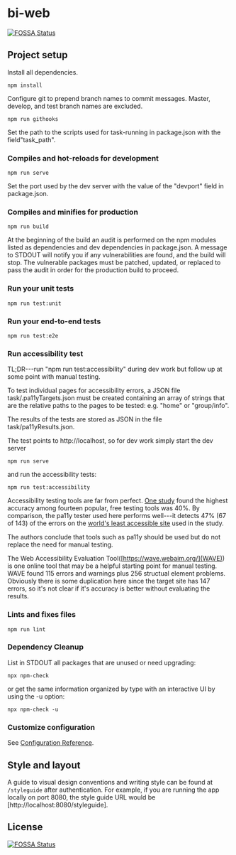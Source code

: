 # bi-web
[![FOSSA Status](https://app.fossa.com/api/projects/git%2Bgithub.com%2FBreeding-Insight%2Fbi-web.svg?type=shield)](https://app.fossa.com/projects/git%2Bgithub.com%2FBreeding-Insight%2Fbi-web?ref=badge_shield)


## Project setup
Install all dependencies.
```
npm install
```
Configure git to prepend branch names to commit messages.  Master, develop, and
test branch names are excluded.
```
npm run githooks
```
Set the path to the scripts used for task-running in package.json with the
field"task_path".

### Compiles and hot-reloads for development
```
npm run serve
```
Set the port used by the dev server with the value of the "devport" field in package.json.

### Compiles and minifies for production
```
npm run build
```
At the beginning of the build an audit is performed on the npm modules listed as
dependencies and dev dependencies in package.json.  A message to STDOUT will
notify you if any vulnerabilities are found, and the build will stop.  The
vulnerable packages must be patched, updated, or replaced to pass the audit in
order for the production build to proceed.

### Run your unit tests
```
npm run test:unit
```

### Run your end-to-end tests
```
npm run test:e2e
```

### Run accessibility test
TL;DR---run "npm run test:accessibility" during dev work but follow up at some
point with manual testing.

To test individual pages for accessibility errors, a JSON file
task/.pa11yTargets.json must be created containing an array of strings that are
the relative paths to the pages to be tested: e.g. "home" or "group/info".

The results of the tests are stored as JSON in the file task/pa11yResults.json.

The test points to http://localhost, so for dev work simply start the dev server
```
npm run serve
```
and run the accessibility tests:
```
npm run test:accessibility
```

Accessibility testing tools are far from perfect.  [One
study](https://alphagov.github.io/accessibility-tool-audit/) found the highest
accuracy among fourteen popular, free testing tools was 40%.  By comparison, the
pa11y tester used here performs well---it detects 47% (67 of 143) of the errors
on the [world's least accessible
site](https://alphagov.github.io/accessibility-tool-audit/test-cases.html) used
in the study.

The authors conclude that tools such as pa11y should be used but do not replace
the need for manual testing.

The Web Accessibility Evaluation Tool([https://wave.webaim.org/](WAVE)) is one
online tool that may be a helpful starting point for manual testing.  WAVE found
115 errors and warnings plus 256 structual element problems.  Obviously there is
some duplication here since the target site has 147 errors, so it's not clear if
it's accuracy is better without evaluating the results.

### Lints and fixes files
```
npm run lint
```

### Dependency Cleanup
List in STDOUT all packages that are unused or need upgrading:
```
npx npm-check
```
or get the same information organized by type with an interactive UI by using the -u option:
```
npx npm-check -u
```

### Customize configuration
See [Configuration Reference](https://cli.vuejs.org/config/).

## Style and layout
A guide to visual design conventions and writing style can be found at `/styleguide` after authentication. 
For example, if you are running the app locally on port 8080, the style guide URL would be [http://localhost:8080/styleguide].


## License
[![FOSSA Status](https://app.fossa.com/api/projects/git%2Bgithub.com%2FBreeding-Insight%2Fbi-web.svg?type=large)](https://app.fossa.com/projects/git%2Bgithub.com%2FBreeding-Insight%2Fbi-web?ref=badge_large)